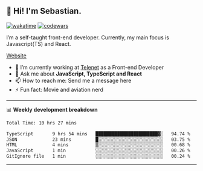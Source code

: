 ## 👋 Hi! I'm Sebastian.

[![wakatime](https://wakatime.com/badge/user/df0036c6-328a-4a39-be9b-e49417ed22a1.svg)](https://wakatime.com/@df0036c6-328a-4a39-be9b-e49417ed22a1)
[![codewars](https://www.codewars.com/users/sebavuye/badges/small)](https://www.codewars.com/users/sebavuye)

I’m a self-taught front-end developer. Currently, my main focus is Javascript(TS) and React.

[Website](https://sebastianvuye.be)

- 🔭 I’m currently working at [Telenet](https://telenet.be/) as a Front-end Developer
- 💬 Ask me about **JavaScript, TypeScript and React**
- 📫 How to reach me: Send me a message here
- ⚡ Fun fact: Movie and aviation nerd

-------

📊 **Weekly development breakdown**

<!--START_SECTION:waka-->

```txt
Total Time: 10 hrs 27 mins

TypeScript       9 hrs 54 mins   ███████████████████████▓░   94.74 %
JSON             23 mins         █░░░░░░░░░░░░░░░░░░░░░░░░   03.75 %
HTML             4 mins          ▒░░░░░░░░░░░░░░░░░░░░░░░░   00.68 %
JavaScript       1 min           ░░░░░░░░░░░░░░░░░░░░░░░░░   00.26 %
GitIgnore file   1 min           ░░░░░░░░░░░░░░░░░░░░░░░░░   00.24 %
```

<!--END_SECTION:waka-->
-------
